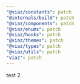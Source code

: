 ```yaml
---
"@viaz/constants": patch
"@internals/build": patch
"@viaz/components": patch
"@viaz/enums": patch
"@viaz/hooks": patch
"@viaz/themes": patch
"@viaz/types": patch
"@viaz/utils": patch
"viaz": patch
---
```


test 2
